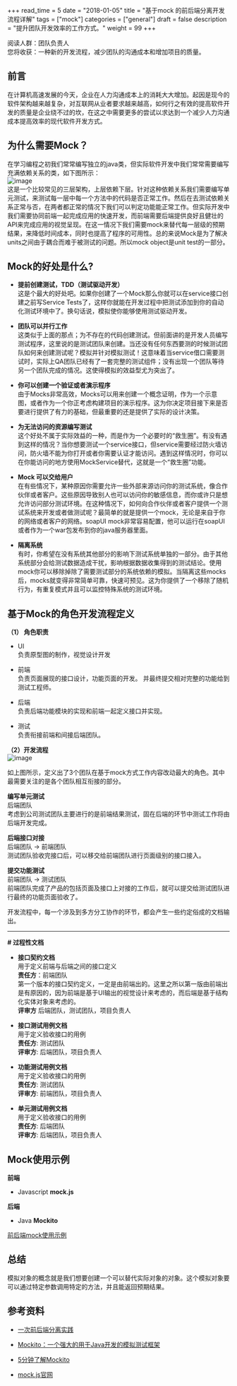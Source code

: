 +++
read_time = 5
date = "2018-01-05"
title = "基于mock 的前后端分离开发流程详解"
tags = ["mock"]
categories = ["general"]
draft = false
description = "提升团队开发效率的工作方式。"
weight = 99
+++

阅读人群：团队负责人  
您将收获：一种新的开发流程，减少团队的沟通成本和增加项目的质量。


## 前言

在计算机高速发展的今天，企业在人力沟通成本上的消耗大大增加。起因是现今的软件架构越来越复杂，对互联网从业者要求越来越高，如何行之有效的提高软件开发的质量是企业绕不过的坎，在这之中需要更多的尝试以求达到一个减少人力沟通成本提高效率的现代软件开发方式。


## 为什么需要Mock？

在学习编程之初我们常常编写独立的java类，但实际软件开发中我们常常需要编写充满依赖关系的类，如下图所示：  
![image](https://i.imgur.com/tmrcw6q.png)  
这是一个比较常见的三层架构，上层依赖下层。针对这种依赖关系我们需要编写单元测试，来测试每一层中每一个方法中的代码是否正常工作。然后在去测试依赖关系正常与否，在两者都正常的情况下我们可以判定功能能正常工作。但实际开发中我们需要协同前端一起完成应用的快速开发，而前端需要后端提供良好且健壮的API来完成应用的视觉呈现。在这一情况下我们需要mock来替代每一层级的预期结果，来降低时间成本，同时也提高了程序的可用性。总的来说Mock是为了解决units之间由于耦合而难于被测试的问题。所以mock object是unit test的一部分。


## Mock的好处是什么?

- **提前创建测试，TDD（测试驱动开发）**  
    这是个最大的好处吧。如果你创建了一个Mock那么你就可以在service接口创建之前写Service Tests了，这样你就能在开发过程中把测试添加到你的自动化测试环境中了。换句话说，模拟使你能够使用测试驱动开发。

- **团队可以并行工作**  
    这类似于上面的那点；为不存在的代码创建测试。但前面讲的是开发人员编写测试程序，这里说的是测试团队来创建。当还没有任何东西要测的时候测试团队如何来创建测试呢？模拟并针对模拟测试！这意味着当service借口需要测试时，实际上QA团队已经有了一套完整的测试组件；没有出现一个团队等待另一个团队完成的情况。这使得模拟的效益型尤为突出了。

- **你可以创建一个验证或者演示程序**  
    由于Mocks非常高效，Mocks可以用来创建一个概念证明，作为一个示意图，或者作为一个你正考虑构建项目的演示程序。这为你决定项目接下来是否要进行提供了有力的基础，但最重要的还是提供了实际的设计决策。    

- **为无法访问的资源编写测试**  
    这个好处不属于实际效益的一种，而是作为一个必要时的“救生圈”。有没有遇到这样的情况？当你想要测试一个service接口，但service需要经过防火墙访问，防火墙不能为你打开或者你需要认证才能访问。遇到这样情况时，你可以在你能访问的地方使用MockService替代，这就是一个“救生圈”功能。

- **Mock 可以交给用户**  
    在有些情况下，某种原因你需要允许一些外部来源访问你的测试系统，像合作伙伴或者客户。这些原因导致别人也可以访问你的敏感信息，而你或许只是想允许访问部分测试环境。在这种情况下，如何向合作伙伴或者客户提供一个测试系统来开发或者做测试呢？最简单的就是提供一个mock，无论是来自于你的网络或者客户的网络。soapUI mock非常容易配置，他可以运行在soapUI或者作为一个war包发布到你的java服务器里面。

- **隔离系统**  
    有时，你希望在没有系统其他部分的影响下测试系统单独的一部分。由于其他系统部分会给测试数据造成干扰，影响根据数据收集得到的测试结论。使用mock你可以移除掉除了需要测试部分的系统依赖的模拟。当隔离这些mocks后，mocks就变得非常简单可靠，快速可预见。这为你提供了一个移除了随机行为，有重复模式并且可以监控特殊系统的测试环境。


## 基于Mock的角色开发流程定义

**（1） 角色职责**

- UI  
    负责原型图的制作，视觉设计开发
    
- 前端  
    负责页面展现的接口设计，功能页面的开发。 并最终提交相对完整的功能给到测试工程师。

- 后端   
    负责后端功能模块的实现和前端一起定义接口并实现。
    
- 测试  
    负责衔接前端和间接后端团队。
    

**（2）开发流程**  
![image](https://i.imgur.com/DPdBwYz.png)

如上图所示，定义出了3个团队在基于mock方式工作内容改动最大的角色。其中最需要关注的是各个团队相互衔接的部分。

**编写单元测试**  
后端团队  
考虑到公司测试团队主要进行的是前端结果测试，固在后端的环节中测试工作将由后端开发完成。  

**后端接口对接**  
后端团队 -> 前端团队  
测试团队验收完接口后，可以移交给前端团队进行页面级别的接口接入。  

**提交功能测试**  
前端团队 -> 测试团队  
前端团队完成了产品的包括页面及接口上对接的工作后，就可以提交给测试团队进行最终的功能页面验收了。  

开发流程中，每一个涉及到多方分工协作的环节，都会产生一些约定俗成的文档输出。 

---
**# 过程性文档**

- **接口契约文档**  
    用于定义前端与后端之间的接口定义  
    **责任方**：前端团队  
    第一个版本的接口契约定义，一定是由前端出的。这里之所以第一版由前端出是有原因的，因为前端是基于UI输出的视觉设计来考虑的，而后端是基于结构化实体对象来考虑的。  
    **评审方**
    后端团队，测试团队，项目负责人

- **接口测试用例文档**  
    用于定义验收接口的用例  
    **责任方**: 测试团队  
    **评审方**: 后端团队，项目负责人

- **功能测试用例文档**  
    用于定义验收接口的用例  
    **责任方**: 测试团队  
    **评审方**: 前端团队，项目负责人

- **单元测试用例文档**  
    用于定义验收接口的用例  
    **责任方**: 后端团队  
    **评审方**: 后端团队，项目负责人  


## Mock使用示例 

**前端**   
- Javascript **mock.js**

**后端**
- Java **Mockito** 





[前后端mock使用示例](https://github.com/bugjc/mock-demo)

## 总结

模拟对象的概念就是我们想要创建一个可以替代实际对象的对象。这个模拟对象要可以通过特定参数调用特定的方法，并且能返回预期结果。


## 参考资料

- [一次前后端分离实践](https://www.juhe.cn/news/index/id/2185)
- [Mockito：一个强大的用于Java开发的模拟测试框架](http://blog.csdn.net/zhoudaxia/article/details/33056093)
    
- [5分钟了解Mockito](http://liuzhijun.iteye.com/blog/1512780)
- [mock.js官网](http://mockjs.com/)




